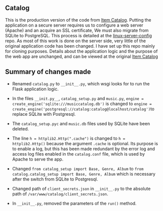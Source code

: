 ## Catalog
This is the production version of the code from [Item Catalog](https://github.com/pekerow/item-catalog). Putting the application on a secure server requires us to configure a web server (Apache) and an acquire an SSL certificate, We must also migrate from SQLite to PostgreSQL. This process is detailed at the [linux-server-config](https://github.com/pekerow/linux-server-config) repo. As most of this work is done on the server side, very little of the original application code has been changed. I have set up this repo mainly for cloning purposes. Details about the application logic and the purpose of the web app are unchanged, and can be viewed at the original [Item Catalog](https://github.com/pekerow/item-catalog) 

## Summary of changes made
* Renamed ``catalog.py`` to ``__init__.py``, which wsgi looks for to run the Flask application logic.</p>

* In the files ``__init.py__``, ``catalog_setup.py`` and ``music.py``, ``engine = create_engine('sqlite:///musiccatalog.db')`` is changed to ``engine = create_engine('postgresql://catalog:catalog@localhost/catalog')``to replace SQLite with Postgresql. 

* The ``catalog_setup.pyc`` and ``music.db`` files used by SQLite have been deleted.

* The line ``h = httplib2.Http(".cache")`` is changed to ``h = httplib2.Http()`` because the argument ``.cache`` is optional. Its purpose is to enable a log, but this has been made redundant by the error log and access log files enabled in the ``catalog.conf`` file, which is used by Apache to serve the app.

* Changed ``from catalog_setup import Base, Genre, Album`` to ``from catalog.catalog_setup import Base, Genre, Album`` which is necessary after the switch from SQLite to Postgresql.

* Changed path of ``client_secrets.json`` in ``__init__.py`` to the absolute path of ``/var/www/catalog/client_secrets.json``.

* In ``__init__.py``, removed the parameters of the ``run()`` method.
